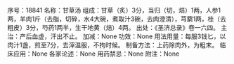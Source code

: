 序号：18841
名称：甘草汤
组成：甘草（炙）3分，当归（切，焙）1两，人参1两，羊肉1斤（去脂，切碎，水4大碗，煮取汁3碗，去肉澄清），芎藭1两，桂（去粗皮）3分，芍药1两半，生干地黄（焙）4两。
出处：《圣济总录》卷一六四。
主治：产后血虚，汗出不止。
加减：None
功效：None
用法用量：每服3钱匕，以肉汁1盏，煎至7分，去滓温服，不拘时候。
制备方法：上药除肉外，为粗末。
临床应用：None
各家论述：None
用药禁忌：None
附注：None
